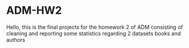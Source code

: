 # ADM-HW2
Hello, this is the final projects for the homework 2 of  ADM consisting of cleaning and reporting some statistics regarding 2 datasets books and authors

